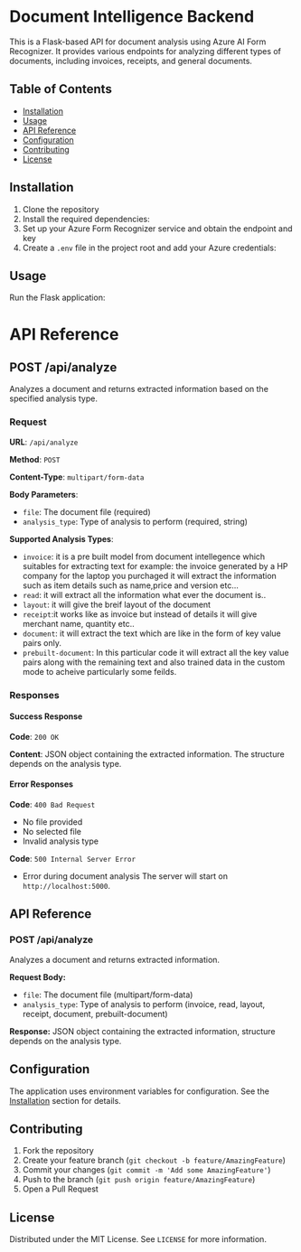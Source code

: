 # Document Intelligence Backend

This is a Flask-based API for document analysis using Azure AI Form Recognizer. It provides various endpoints for analyzing different types of documents, including invoices, receipts, and general documents.

## Table of Contents
- [Installation](#installation)
- [Usage](#usage)
- [API Reference](#api-reference)
- [Configuration](#configuration)
- [Contributing](#contributing)
- [License](#license)

## Installation

1. Clone the repository
2. Install the required dependencies:
3. Set up your Azure Form Recognizer service and obtain the endpoint and key
4. Create a `.env` file in the project root and add your Azure credentials:

## Usage
Run the Flask application:
# API Reference

## POST /api/analyze

Analyzes a document and returns extracted information based on the specified analysis type.

### Request

**URL**: `/api/analyze`

**Method**: `POST`

**Content-Type**: `multipart/form-data`

**Body Parameters**:
- `file`: The document file (required)
- `analysis_type`: Type of analysis to perform (required, string)


**Supported Analysis Types**:
- `invoice`: it is a pre built model from  document intellegence which suitables for extracting text 
   for example: the invoice generated by a HP company for the laptop you purchaged it will extract the information such as item details such as name,price and version etc...
- `read`: it will extract all the information what ever the document is..
- `layout`: it will give the breif layout of the document
- `receipt`:it works like as invoice but instead of details it will give merchant name, quantity   etc..
- `document`: it will  extract the text which are like in the form of key value pairs only.
- `prebuilt-document`: In this particular code it will extract all the key value pairs along with the remaining text and also trained data in the custom mode to acheive particularly some feilds. 

### Responses

#### Success Response

**Code**: `200 OK`

**Content**: JSON object containing the extracted information. The structure depends on the analysis type.

#### Error Responses

**Code**: `400 Bad Request`
- No file provided
- No selected file
- Invalid analysis type

**Code**: `500 Internal Server Error`
- Error during document analysis
The server will start on `http://localhost:5000`.

## API Reference

### POST /api/analyze

Analyzes a document and returns extracted information.

**Request Body:**
- `file`: The document file (multipart/form-data)
- `analysis_type`: Type of analysis to perform (invoice, read, layout, receipt, document, prebuilt-document)

**Response:**
JSON object containing the extracted information, structure depends on the analysis type.



## Configuration

The application uses environment variables for configuration. See the [Installation](#installation) section for details.

## Contributing

1. Fork the repository
2. Create your feature branch (`git checkout -b feature/AmazingFeature`)
3. Commit your changes (`git commit -m 'Add some AmazingFeature'`)
4. Push to the branch (`git push origin feature/AmazingFeature`)
5. Open a Pull Request

## License

Distributed under the MIT License. See `LICENSE` for more information.
